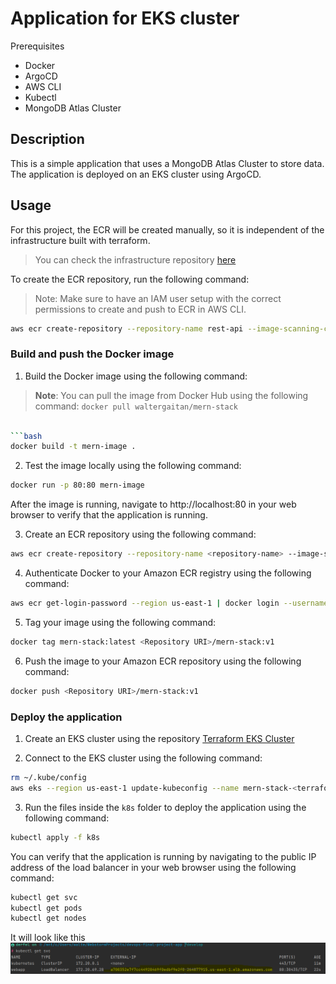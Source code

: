 # Application for EKS cluster

Prerequisites
- Docker
- ArgoCD
- AWS CLI
- Kubectl
- MongoDB Atlas Cluster

## Description

This is a simple application that uses a MongoDB Atlas Cluster to store data. The application is deployed on an EKS cluster using ArgoCD.

## Usage


For this project, the ECR will be created manually, so it is independent of the infrastructure built with terraform.
> You can check the infrastructure repository [here](https://github.com/Walter-Gaitan/devops-final-project-terraform)

To create the ECR repository, run the following command:
> Note: Make sure to have an IAM user setup with the correct permissions to create and push to ECR in AWS CLI.

```bash
aws ecr create-repository --repository-name rest-api --image-scanning-configuration scanOnPush=true --image-tag-mutability IMMUTABLE --region us-east-1
```

### Build and push the Docker image

1. Build the Docker image using the following command:
> **Note**: You can pull the image from Docker Hub using the following command:
> ```docker pull waltergaitan/mern-stack```

```bash

```bash
docker build -t mern-image .  
```

2. Test the image locally using the following command:

```bash
docker run -p 80:80 mern-image
```

After the image is running, navigate to http://localhost:80 in your web browser to verify that the application is running.

3. Create an ECR repository using the following command:

```bash 
aws ecr create-repository --repository-name <repository-name> --image-scanning-configuration scanOnPush=true --image-tag-mutability IMMUTABLE --region us-east-1
```

4. Authenticate Docker to your Amazon ECR registry using the following command:

```bash
aws ecr get-login-password --region us-east-1 | docker login --username AWS --password-stdin <aws_account_id>.dkr.ecr.us-east-1.amazonaws.com
```

5. Tag your image using the following command:

```bash
docker tag mern-stack:latest <Repository URI>/mern-stack:v1
```

6. Push the image to your Amazon ECR repository using the following command:

```bash
docker push <Repository URI>/mern-stack:v1
```
### Deploy the application

1. Create an EKS cluster using the repository [Terraform EKS Cluster](https://github.com/Walter-Gaitan/devops-final-project-terraform)

2. Connect to the EKS cluster using the following command:

```bash
rm ~/.kube/config
aws eks --region us-east-1 update-kubeconfig --name mern-stack-<terraform.workspace>-eks
```

3. Run the files inside the ```k8s``` folder to deploy the application using the following command:

```bash
kubectl apply -f k8s
```

You can verify that the application is running by navigating to the public IP address of the load balancer in your web browser using the following command:

```bash
kubectl get svc
kubectl get pods
kubectl get nodes
```

It will look like this
![img.png](images/img.png)
